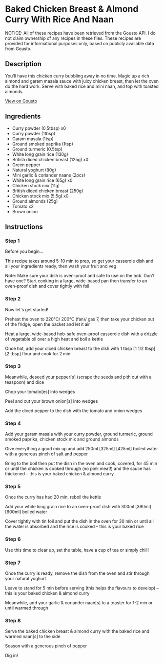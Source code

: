 # Baked Chicken Breast & Almond Curry With Rice And Naan

NOTICE: All of these recipes have been retrieved from the Gousto API. I do not claim ownership of any recipes in these files. These recipes are provided for informational purposes only, based on publicly available data from Gousto.

## Description

You’ll have this chicken curry bubbling away in no time. Magic up a rich almond and garam masala sauce with juicy chicken breast, then let the oven do the hard work. Serve with baked rice and mini naan, and top with toasted almonds.

[View on Gousto](https://www.gousto.co.uk/recipes/cookbook/baked-chicken-breast-almond-curry-with-rice-and-naan)

## Ingredients

- Curry powder (0.5tbsp) x0
- Curry powder (1tbsp)
- Garam masala (1tsp)
- Ground smoked paprika (1tsp)
- Ground turmeric (0.5tsp)
- White long grain rice (130g)
- British diced chicken breast (125g) x0
- Green pepper
- Natural yoghurt (80g)
- Mini garlic & coriander naans (2pcs)
- White long grain rice (65g) x0
- Chicken stock mix (11g)
- British diced chicken breast (250g)
- Chicken stock mix (5.5g) x0
- Ground almonds (25g)
- Tomato x2
- Brown onion

## Instructions


### Step 1

Before you begin...

This recipe takes around 5-10 min to prep, so get your casserole dish and all your ingredients ready, then wash your fruit and veg

Note: Make sure your dish is oven-proof and safe to use on the hob. Don't have one? Start cooking in a large, wide-based pan then transfer to an oven-proof dish and cover tightly with foil


### Step 2

Now let's get started!

Preheat the oven to 220°C/ 200°C (fan)/ gas 7, then take your chicken out of the fridge, open the packet and let it air

Heat a large, wide-based hob-safe oven-proof casserole dish with a drizzle of vegetable oil over a high heat and boil a kettle

Once hot, add your diced chicken breast to the dish with 1 tbsp <span class="text-purple">[1 1/2 tbsp]</span><span class="text-danger"> [2 tbsp]</span> flour and cook for 2 min


### Step 3

Meanwhile, deseed your pepper[s] (scrape the seeds and pith out with a teaspoon) and dice

Chop your tomato[es] into wedges

Peel and cut your brown onion[s] into wedges

Add the diced pepper to the dish with the tomato and onion wedges


### Step 4

Add your garam masala with your curry powder, ground turmeric, ground smoked paprika, chicken stock mix and ground almonds

Give everything a good mix up and add 250ml<span class="text-purple"> [325ml]</span> <span class="text-danger">[425ml]</span> boiled water with a generous pinch of salt and pepper

Bring to the boil then put the dish in the oven and cook, covered, for 45 min or until the chicken is cooked through (no pink meat!) and the sauce has thickened – this is your baked chicken & almond curry


### Step 5

Once the curry has had 20 min, reboil the kettle

Add your white long grain rice to an oven-proof dish with 300ml <span class="text-purple">[390ml]</span> <span class="text-danger">[600ml]</span> boiled water

Cover tightly with tin foil and put the dish in the oven for 30 min or until all the water is absorbed and the rice is cooked – this is your baked rice


### Step 6

Use this time to clear up, set the table, have a cup of tea or simply chill!


### Step 7

Once the curry is ready, remove the dish from the oven and stir through your natural yoghurt

Leave to stand for 5 min before serving (this helps the flavours to develop) – this is your baked chicken & almond curry

Meanwhile, add your garlic & coriander naan[s] to a toaster for 1-2 min or until warmed through

### Step 8

Serve the baked chicken breast & almond curry with the baked rice and warmed naan[s] to the side

Season with a generous pinch of pepper

Dig in!

